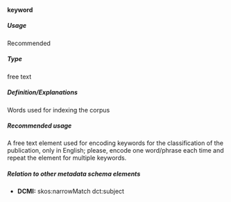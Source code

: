 #### keyword
##### Usage
Recommended
##### Type
free text
##### Definition/Explanations
Words used for indexing the corpus
##### Recommended usage
A free text element used for encoding keywords for the classification of the publication, only in English; please, encode one word/phrase each time and repeat the element for multiple keywords.
##### Relation to other metadata schema elements
* **DCMI:** skos:narrowMatch dct:subject

